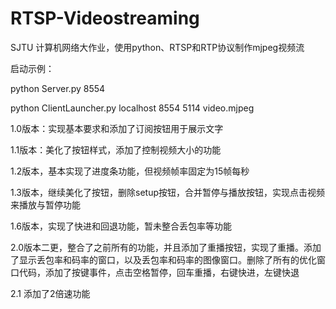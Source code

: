 # RTSP-Videostreaming
SJTU 计算机网络大作业，使用python、RTSP和RTP协议制作mjpeg视频流

启动示例：

python Server.py 8554 

python ClientLauncher.py localhost 8554 5114 video.mjpeg

1.0版本：实现基本要求和添加了订阅按钮用于展示文字

1.1版本：美化了按钮样式，添加了控制视频大小的功能

1.2版本，基本实现了进度条功能，但视频帧率固定为15帧每秒

1.3版本，继续美化了按钮，删除setup按钮，合并暂停与播放按钮，实现点击视频来播放与暂停功能

1.6版本，实现了快进和回退功能，暂未整合丢包率等功能


2.0版本二更，整合了之前所有的功能，并且添加了重播按钮，实现了重播。添加了显示丢包率和码率的窗口，以及丢包率和码率的图像窗口。删除了所有的优化窗口代码，添加了按键事件，点击空格暂停，回车重播，右键快进，左键快退


2.1  添加了2倍速功能
